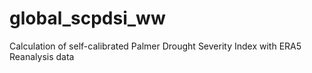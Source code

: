 # global_scpdsi_ww
Calculation of self-calibrated Palmer Drought Severity Index with ERA5 Reanalysis data
